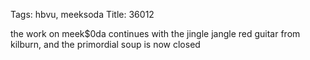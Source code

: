 Tags: hbvu, meeksoda
Title: 36012
  
the work on meek$0da continues with the jingle jangle red guitar from kilburn, and the primordial soup is now closed